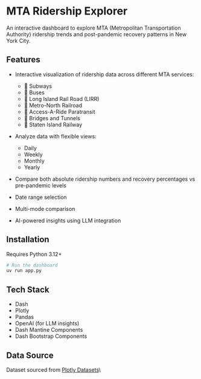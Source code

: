 # MTA Ridership Explorer

An interactive dashboard to explore MTA (Metropolitan Transportation Authority) ridership trends and post-pandemic recovery patterns in New York City.

## Features

- Interactive visualization of ridership data across different MTA services:
  - 🚆 Subways
  - 🚌 Buses
  - 🚄 Long Island Rail Road (LIRR)
  - 🚉 Metro-North Railroad
  - 🚐 Access-A-Ride Paratransit
  - 🌉 Bridges and Tunnels
  - 🚋 Staten Island Railway

- Analyze data with flexible views:
  - Daily
  - Weekly 
  - Monthly
  - Yearly

- Compare both absolute ridership numbers and recovery percentages vs pre-pandemic levels
- Date range selection
- Multi-mode comparison
- AI-powered insights using LLM integration

## Installation

Requires Python 3.12+

```sh
# Run the dashboard
uv run app.py
```

## Tech Stack
- Dash
- Plotly
- Pandas
- OpenAI (for LLM insights)
- Dash Mantine Components
- Dash Bootstrap Components

## Data Source

Dataset sourced from [Plotly Datasets](https://github.com/plotly/datasets/tree/master/App-Challenges/MTA-NYC)\
